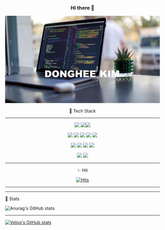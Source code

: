 <div align='center'>

### Hi there 👋
![image-20220619204201621](README.assets/image-20220619204201621.png)

🌱 Tech Stack

<hr>
<img src="https://img.shields.io/badge/Python-3766AB?style=round-square&logo=Python&logoColor=white"/>  <img src="https://img.shields.io/badge/Django-0C9D58?style=round-square&logo=Django&logoColor=white"/><img src="https://img.shields.io/badge/SQLite-003B57?style=round-square&logo=SQLite&logoColor=white"/>  

<img src="https://img.shields.io/badge/HTML-E34F26?style=round-square&logo=HTML5&logoColor=white"/>  <img src="https://img.shields.io/badge/CSS-1572B6?style=round-square&logo=css3&logoColor=white"/>  <img src="https://img.shields.io/badge/JavaScript-F7DF1E?style=round-square&logo=JavaScript&logoColor=white"/> <img src="https://img.shields.io/badge/Vue.js-4FC08D?style=round-square&logo=Vue.js&logoColor=white"/> <img src="https://img.shields.io/badge/React-61DAFB?style=round-square&logo=React&logoColor=white"/>

<img src="https://img.shields.io/badge/Java-FF7800?style=round-square&logo=Java&logoColor=white"/> <img src="https://img.shields.io/badge/Spring-6DB33F?style=round-square&logo=springboot&logoColor=white"/>  <img src="https://img.shields.io/badge/Mysql-D1AB66?style=round-square&logo=Mysql&logoColor=white"/>  <img src="https://img.shields.io/badge/Oracle-F80000?style=round-square&logo=Oracle&logoColor=white"/> 

 <img src="https://img.shields.io/badge/Git-F05032?style=round-square&logo=Git&logoColor=white"/>  <img src="https://img.shields.io/badge/Jira-0052CC?style=round-square&logo=Jira&logoColor=white"/> 

<hr>

✨ Hit

[![Hits](https://hits.seeyoufarm.com/api/count/incr/badge.svg?url=https%3A%2F%2Fgithub.com%2Fdongh94%2Fhit-counter&count_bg=%23D61C4E&title_bg=%237C3E66&icon=cliqz.svg&icon_color=%23F2EBE9&title=hits&edge_flat=false)](https://hits.seeyoufarm.com)

<hr>

<!-- 👨‍💻 백준
 -->
<!-- [![Solved.ac Profile](http://mazassumnida.wtf/api/v2/generate_badge?boj=dongh94)](http://solved.ac/dongh94/) -->

<hr>
</div>

💯 Stats

![Anurag's GitHub stats](https://github-readme-stats.vercel.app/api?username=dongh94&show_icons=true&theme=compact)

---

[![Velog's GitHub stats](https://velog-readme-stats.vercel.app/api?name=dongh94)](https://github.com/dongh94/velog-readme-stats)
